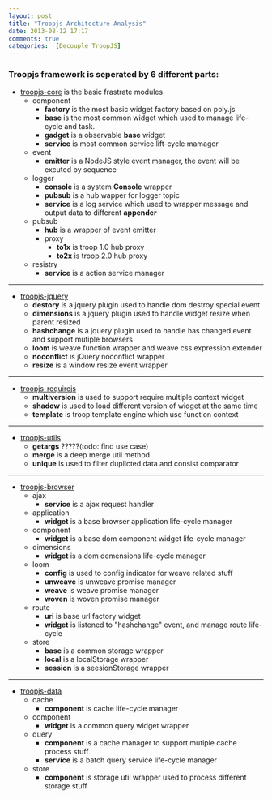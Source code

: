 ```yaml
---
layout: post
title: "Troopjs Architecture Analysis"
date: 2013-08-12 17:17
comments: true
categories:  [Decouple TroopJS]
---
```


### Troopjs framework is seperated by 6 different parts: 

* [troopjs-core][1] is the basic frastrate modules
	- component
		* **factory** is the most basic 
		widget factory based on poly.js
		* **base** is the most common widget which used to manage life-cycle and task.
		* **gadget** is a observable **base** widget
		* **service** is most common service lift-cycle mamager 
	- event
		* **emitter** is a NodeJS style event manager, the event will be excuted by sequence
	- logger
		* **console** is a system **Console** wrapper
		* **pubsub** is a hub wapper for logger topic
		* **service** is a log service which used to wrapper message and output data to different **appender**
	- pubsub
		* **hub** is a wrapper of event emitter
		* proxy
			- **to1x** is troop 1.0 hub proxy
			- **to2x** is troop 2.0 hub proxy
	- resistry
		* **service** is a action service manager
* * * 
* [troopjs-jquery][2]
	- **destory** is a jquery plugin used to handle dom destroy special event
	- **dimensions** is a jquery plugin used to handle widget resize when parent resized
	- **hashchange** is a jquery plugin used to handle has changed event and support mutiple browsers
	- **loom** is weave function wrapper and weave css expression extender
	- **noconflict** is jQuery noconflict wrapper
	- **resize** is a window resize event wrapper
* * * 
* [troopjs-requirejs][3]
	- **multiversion** is used to support require multiple context widget
	- **shadow** is used to load different version of widget at the same time
	- **template** is troop template engine which use function context
* * * 
* [troopjs-utils][4]
	- **getargs**  ?????(todo: find use case)
	- **merge** is a deep merge util method
	- **unique** is used to filter duplicted data and consist comparator 
* * * 
* [troopjs-browser][5]
	- ajax
		* **service** is a ajax request handler
	- application 
		* **widget** is a base browser application life-cycle manager
	- component 
		* **widget** is a base dom component widget life-cycle manager
	- dimensions
		* **widget** is a dom demensions life-cycle manager
	- loom
		* **config** is used to config indicator for weave related stuff
		* **unweave** is unweave promise manager 
		* **weave** is weave promise manager
		* **woven** is woven promise manager
	- route
	 	* **uri** is base url factory widget
	 	* **widget** is listened to "hashchange" event, and manage route life-cycle
	- store
		* **base** is a common storage wrapper
		* **local** is a localStorage wrapper
		* **session** is a seesionStorage wrapper
* * * 
* [troopjs-data][6]
	- cache 
		* **component** is cache life-cycle manager
	- component
		* **widget** is a common query widget wrapper
	- query
		* **component** is a cache manager to support mutiple cache process stuff
		* **service** is a batch query service life-cycle manager
	- store 
		* **component** is storage util wrapper used to process different storage stuff
 
[1]: https://github.com/troopjs/troopjs-core.git
[2]: https://github.com/troopjs/troopjs-jquery.git
[3]: https://github.com/troopjs/troopjs-requirejs.git
[4]: https://github.com/troopjs/troopjs-utils.git
[5]: https://github.com/troopjs/troopjs-browser.git
[6]: https://github.com/troopjs/troopjs-data.git